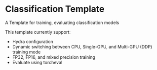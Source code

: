 # Classification Template

A Template for training, evaluating classification models

This template currently support:
- Hydra configuration
- Dynamic switching between CPU, Single-GPU, and Multi-GPU (DDP) training mode
- FP32, FP16, and mixed precision training
- Evaluate using torcheval